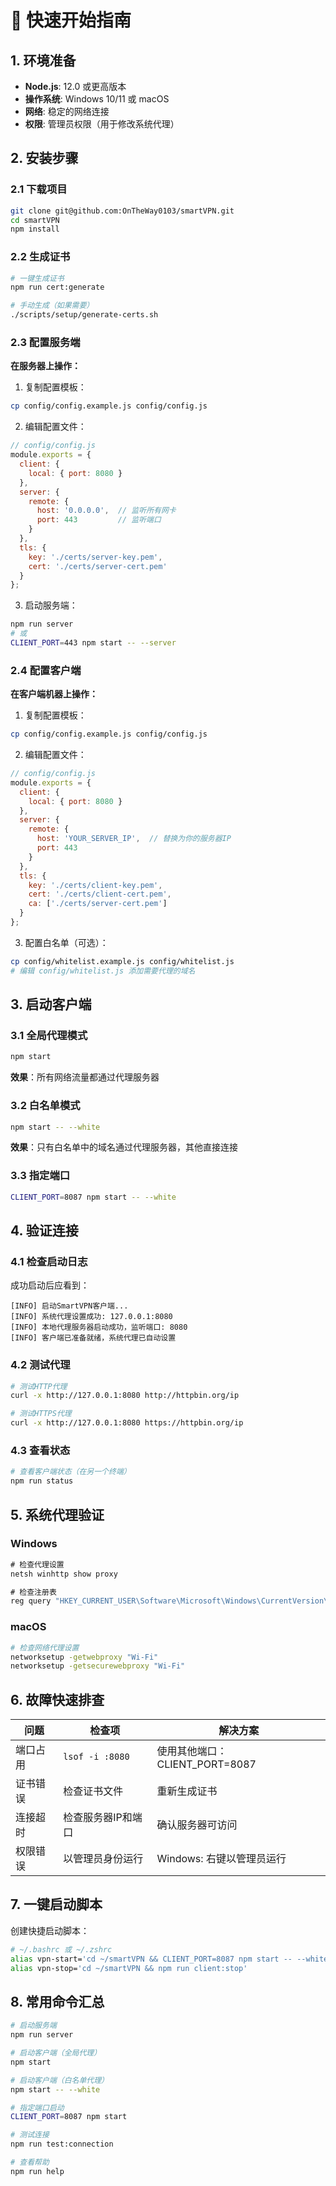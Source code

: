# 🚀 快速开始指南

## 1. 环境准备

- **Node.js**: 12.0 或更高版本
- **操作系统**: Windows 10/11 或 macOS
- **网络**: 稳定的网络连接
- **权限**: 管理员权限（用于修改系统代理）

## 2. 安装步骤

### 2.1 下载项目
```bash
git clone git@github.com:OnTheWay0103/smartVPN.git
cd smartVPN
npm install
```

### 2.2 生成证书
```bash
# 一键生成证书
npm run cert:generate

# 手动生成（如果需要）
./scripts/setup/generate-certs.sh
```

### 2.3 配置服务端

**在服务器上操作：**

1. 复制配置模板：
```bash
cp config/config.example.js config/config.js
```

2. 编辑配置文件：
```javascript
// config/config.js
module.exports = {
  client: {
    local: { port: 8080 }
  },
  server: {
    remote: {
      host: '0.0.0.0',  // 监听所有网卡
      port: 443         // 监听端口
    }
  },
  tls: {
    key: './certs/server-key.pem',
    cert: './certs/server-cert.pem'
  }
};
```

3. 启动服务端：
```bash
npm run server
# 或
CLIENT_PORT=443 npm start -- --server
```

### 2.4 配置客户端

**在客户端机器上操作：**

1. 复制配置模板：
```bash
cp config/config.example.js config/config.js
```

2. 编辑配置文件：
```javascript
// config/config.js
module.exports = {
  client: {
    local: { port: 8080 }
  },
  server: {
    remote: {
      host: 'YOUR_SERVER_IP',  // 替换为你的服务器IP
      port: 443
    }
  },
  tls: {
    key: './certs/client-key.pem',
    cert: './certs/client-cert.pem',
    ca: ['./certs/server-cert.pem']
  }
};
```

3. 配置白名单（可选）：
```bash
cp config/whitelist.example.js config/whitelist.js
# 编辑 config/whitelist.js 添加需要代理的域名
```

## 3. 启动客户端

### 3.1 全局代理模式
```bash
npm start
```
**效果**：所有网络流量都通过代理服务器

### 3.2 白名单模式
```bash
npm start -- --white
```
**效果**：只有白名单中的域名通过代理服务器，其他直接连接

### 3.3 指定端口
```bash
CLIENT_PORT=8087 npm start -- --white
```

## 4. 验证连接

### 4.1 检查启动日志
成功启动后应看到：
```
[INFO] 启动SmartVPN客户端...
[INFO] 系统代理设置成功: 127.0.0.1:8080
[INFO] 本地代理服务器启动成功，监听端口: 8080
[INFO] 客户端已准备就绪，系统代理已自动设置
```

### 4.2 测试代理
```bash
# 测试HTTP代理
curl -x http://127.0.0.1:8080 http://httpbin.org/ip

# 测试HTTPS代理
curl -x http://127.0.0.1:8080 https://httpbin.org/ip
```

### 4.3 查看状态
```bash
# 查看客户端状态（在另一个终端）
npm run status
```

## 5. 系统代理验证

### Windows
```cmd
# 检查代理设置
netsh winhttp show proxy

# 检查注册表
reg query "HKEY_CURRENT_USER\Software\Microsoft\Windows\CurrentVersion\Internet Settings" /v ProxyEnable
```

### macOS
```bash
# 检查网络代理设置
networksetup -getwebproxy "Wi-Fi"
networksetup -getsecurewebproxy "Wi-Fi"
```

## 6. 故障快速排查

| 问题 | 检查项 | 解决方案 |
|---|---|---|
| 端口占用 | `lsof -i :8080` | 使用其他端口：CLIENT_PORT=8087 |
| 证书错误 | 检查证书文件 | 重新生成证书 |
| 连接超时 | 检查服务器IP和端口 | 确认服务器可访问 |
| 权限错误 | 以管理员身份运行 | Windows: 右键以管理员运行 |

## 7. 一键启动脚本

创建快捷启动脚本：

```bash
# ~/.bashrc 或 ~/.zshrc
alias vpn-start='cd ~/smartVPN && CLIENT_PORT=8087 npm start -- --white'
alias vpn-stop='cd ~/smartVPN && npm run client:stop'
```

## 8. 常用命令汇总

```bash
# 启动服务端
npm run server

# 启动客户端（全局代理）  
npm start

# 启动客户端（白名单代理）
npm start -- --white

# 指定端口启动
CLIENT_PORT=8087 npm start

# 测试连接
npm run test:connection

# 查看帮助
npm run help
```